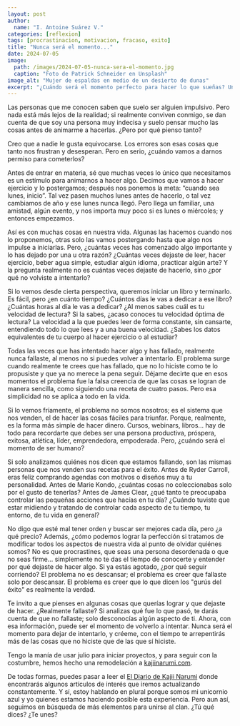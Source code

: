 ```yaml
---
layout: post
author:
  name: "I. Antoine Suárez V."
categories: [reflexion]
tags: [procrastinacion, motivacion, fracaso, exito]
title: "Nunca será el momento..."
date: 2024-07-05
image:
  path: /images/2024-07-05-nunca-sera-el-momento.jpg
  caption: "Foto de Patrick Schneider en Unsplash"
image_alt: "Mujer de espaldas en medio de un desierto de dunas"
excerpt: "¿Cuándo será el momento perfecto para hacer lo que sueñas? Una reflexión sobre el miedo a fallar, los impulsos, y cómo dejar de esperar para volver a intentarlo."
---
```



Las personas que me conocen saben que suelo ser alguien impulsivo. Pero nada está más lejos de la realidad; si realmente conviven conmigo, se dan cuenta de que soy una persona muy indecisa y suelo pensar mucho las cosas antes de animarme a hacerlas. ¿Pero por qué pienso tanto?

Creo que a nadie le gusta equivocarse. Los errores son esas cosas que tanto nos frustran y desesperan. Pero en serio, ¿cuándo vamos a darnos permiso para cometerlos?

Antes de entrar en materia, sé que muchas veces lo único que necesitamos es un estímulo para animarnos a hacer algo. Decimos que vamos a hacer ejercicio y lo postergamos; después nos ponemos la meta: “cuando sea lunes, inicio”. Tal vez pasen muchos lunes antes de hacerlo, o tal vez cambiamos de año y ese lunes nunca llegó. Pero llega un familiar, una amistad, algún evento, y nos importa muy poco si es lunes o miércoles; y entonces empezamos.

Así es con muchas cosas en nuestra vida. Algunas las hacemos cuando nos lo proponemos, otras solo las vamos postergando hasta que algo nos impulse a iniciarlas. Pero, ¿cuántas veces has comenzado algo importante y lo has dejado por una u otra razón? ¿Cuántas veces dejaste de leer, hacer ejercicio, beber agua simple, estudiar algún idioma, practicar algún arte? Y la pregunta realmente no es cuántas veces dejaste de hacerlo, sino ¿por qué no volviste a intentarlo?

Si lo vemos desde cierta perspectiva, queremos iniciar un libro y terminarlo. Es fácil, pero ¿en cuánto tiempo? ¿Cuántos días le vas a dedicar a ese libro? ¿Cuántas horas al día le vas a dedicar? ¿Al menos sabes cuál es tu velocidad de lectura? Si la sabes, ¿acaso conoces tu velocidad óptima de lectura? La velocidad a la que puedes leer de forma constante, sin cansarte, entendiendo todo lo que lees y a una buena velocidad. ¿Sabes los datos equivalentes de tu cuerpo al hacer ejercicio o al estudiar?

Todas las veces que has intentado hacer algo y has fallado, realmente nunca fallaste, al menos no si puedes volver a intentarlo. El problema surge cuando realmente te crees que has fallado, que no lo hiciste como te lo propusiste y que ya no merece la pena seguir. Déjame decirte que en esos momentos el problema fue la falsa creencia de que las cosas se logran de manera sencilla, como siguiendo una receta de cuatro pasos. Pero esa simplicidad no se aplica a todo en la vida.

Si lo vemos fríamente, el problema no somos nosotros; es el sistema que nos venden, el de hacer las cosas fáciles para triunfar. Porque, realmente, es la forma más simple de hacer dinero. Cursos, webinars, libros... hay de todo para recordarte que debes ser una persona productiva, próspera, exitosa, atlética, líder, emprendedora, empoderada. Pero, ¿cuándo será el momento de ser humano?

Si solo analizamos quiénes nos dicen que estamos fallando, son las mismas personas que nos venden sus recetas para el éxito. Antes de Ryder Carroll, eras feliz comprando agendas con motivos o diseños muy a tu personalidad. Antes de Marie Kondo, ¿cuántas cosas no coleccionabas solo por el gusto de tenerlas? Antes de James Clear, ¿qué tanto te preocupaba controlar las pequeñas acciones que hacías en tu día? ¿Cuándo tuviste que estar midiendo y tratando de controlar cada aspecto de tu tiempo, tu entorno, de tu vida en general?

No digo que esté mal tener orden y buscar ser mejores cada día, pero ¿a qué precio? Además, ¿cómo podemos lograr la perfección si tratamos de modificar todos los aspectos de nuestra vida al punto de olvidar quiénes somos? No es que procrastines, que seas una persona desordenada o que no seas firme... simplemente no te das el tiempo de conocerte y entender por qué dejaste de hacer algo. Si ya estás agotado, ¿por qué seguir corriendo? El problema no es descansar; el problema es creer que fallaste solo por descansar. El problema es creer que lo que dicen los "gurús del éxito" es realmente la verdad.

Te invito a que pienses en algunas cosas que querías lograr y que dejaste de hacer. ¿Realmente fallaste? Si analizas qué fue lo que pasó, te darás cuenta de que no fallaste; solo desconocías algún aspecto de ti. Ahora, con esa información, puede ser el momento de volverlo a intentar. Nunca será el momento para dejar de intentarlo, y créeme, con el tiempo te arrepentirás más de las cosas que no hiciste que de las que sí hiciste.

Tengo la manía de usar julio para iniciar proyectos, y para seguir con la costumbre, hemos hecho una remodelación a [kajiinarumi.com](https://kajiinarumi.com/).

De todas formas, puedes pasar a leer el [El Diario de Kajii Narumi](https://blog.kajiinarumi.com) donde encontrarás algunos artículos de interés que iremos actualizando constantemente. Y sí, estoy hablando en plural porque somos mi unicornio azul y yo quienes estamos haciendo posible esta experiencia. Pero aun así, seguimos en búsqueda de más elementos para unirse al clan. ¿Tú qué dices? ¿Te unes?